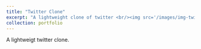 ```yaml
---
title: "Twitter Clone"
excerpt: "A lightweight clone of twitter <br/><img src='/images/img-twitter.jpg'>"
collection: portfolio
---
```


A lightweigt twitter clone.
 